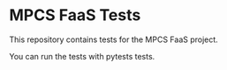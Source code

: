 # MPCS FaaS Tests

This repository contains tests for the MPCS FaaS project. 

You can run the tests with pytests tests.

